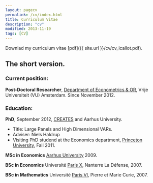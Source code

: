 ```yaml
---
layout: pagecv
permalink: /cv/index.html
title: Curriculum Vitae 
description: "cv"
modified: 2013-11-19
tags: [CV]
---
```

Downlad my curriculum vitae [pdf]({{ site.url }}/cv/cv_lcallot.pdf).



## The short version.

### Current position:

**Post-Doctoral Researcher**, [Department of Econometrics & OR](http://www.feweb.vu.nl/en/departments-and-institutes/econometrics-and-or/index.asp), Vrije Universiteit (VU) Amsterdam. Since November 2012.

### Education:

**PhD**, September 2012, [CREATES](http://www.creates.au.dk) and Aarhus University.

* Title: Large Panels and High Dimensional VARs.
* Adviser: Niels Haldrup
* Visiting PhD studend at the Economics department, [Princeton University](http://www.princeton.edu/economics/), Fall 2011. 

**MSc in Economics** [Aarhus University](http://www.econ.au.dk) 2009.

**BSc in Economics** Université [Paris X](http://www.u-paris10.fr), Nanterre La Défense, 2007.

**BSc in Mathematics** Université [Paris VI](http://www.upmc.fr), Pierre et Marie Curie, 2007.

